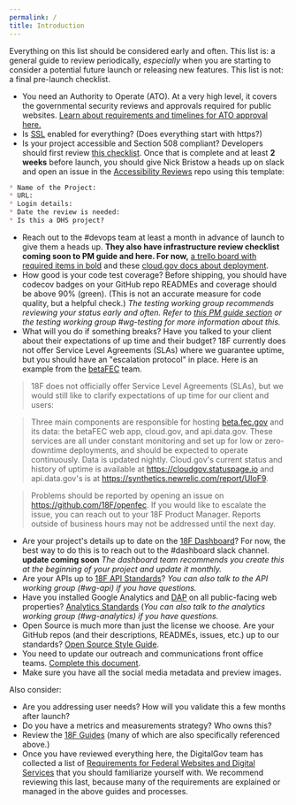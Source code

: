 ```yaml
---
permalink: /
title: Introduction
---
```


Everything on this list should be considered early and often. This list is: a general guide to review periodically, _especially_ when you are starting to consider a potential future launch or releasing new features. This list is not: a final pre-launch checklist.

* You need an Authority to Operate (ATO). At a very high level, it covers the governmental security reviews and approvals required for public websites. [Learn about requirements and timelines for ATO approval here.](https://pages.18f.gov/before-you-ship/ato-and-you/)
* Is [SSL](https://github.com/18f/https) enabled for everything? (Does everything start with https?)
* Is your project accessible and Section 508 compliant? Developers should first review [this checklist](https://pages.18f.gov/accessibility/checklist/). Once that is complete and at least **2 weeks** before launch, you should give Nick Bristow a heads up on slack and open an issue in the [Accessibility Reviews](https://github.com/18F/Accessibility_Reviews) repo using this template:
```markdown
* Name of the Project: 
* URL:
* Login details: 
* Date the review is needed: 
* Is this a DHS project?
```
* Reach out to the #devops team at least a month in advance of launch to give them a heads up. **They also have infrastructure review checklist coming soon to PM guide and here. For now,** [a trello board with required items in bold](https://trello.com/c/8o8LQrbI/273-checklist-of-prodops-best-practices-for-app-teams-with-cloud-gov-specifics) and these [cloud.gov docs about deployment](https://docs.cloud.gov/apps/deployment/).
* How good is your code test coverage? Before shipping, you should have codecov badges on your GitHub repo READMEs and coverage should be above 90% (green). (This is not an accurate measure for code quality, but a helpful check.) _The testing working group recommends reviewing your status early and often. Refer to [this PM guide section]() or the testing working group #wg-testing for more information about this._
* What will you do if something breaks? Have you talked to your client about their expectations of up time and their budget? 18F currently does not offer Service Level Agreements (SLAs) where we guarantee uptime, but you should have an "escalation protocol" in place. Here is an example from the [betaFEC](https://beta.fec.gov) team.

> 18F does not officially offer Service Level Agreements (SLAs), but we would still like to clarify expectations of up time for our client and users:

> Three main components are responsible for hosting [beta.fec.gov](https://beta.fec.gov) and its data: the betaFEC web app, cloud.gov, and api.data.gov. These services are all under constant monitoring and set up for low or zero-downtime deployments, and should be expected to operate continuously. Data is updated nightly. Cloud.gov's current status and history of uptime is available at https://cloudgov.statuspage.io and api.data.gov's is at https://synthetics.newrelic.com/report/UIoF9.

> Problems should be reported by opening an issue on https://github.com/18F/openfec. If you would like to escalate the issue, you can reach out to your 18F Product Manager. Reports outside of business hours may not be addressed until the next day.

* Are your project's details up to date on the [18F Dashboard](https://18f.gsa.gov/dashboard)? For now, the best way to do this is to reach out to the #dashboard slack channel. **update coming soon** _The dashboard team recommends you create this at the beginning of your project and update it monthly._
* Are your APIs up to [18F API Standards](https://github.com/18f/api-standards)? _You can also talk to the API working group (#wg-api) if you have questions._
* Have you installed Google Analytics and [DAP](https://www.digitalgov.gov/services/dap/) on all public-facing web properties? [Analytics Standards](https://github.com/18F/analytics-standards) (_You can also talk to the analytics working group (#wg-analytics) if you have questions._
* Open Source is much more than just the license we choose. Are your GitHub repos (and their descriptions, READMEs, issues, etc.) up to our standards? [Open Source Style Guide](https://pages.18f.gov/open-source-guide/index.html).
* You need to update our outreach and communications front office teams. [Complete this document](https://docs.google.com/document/d/1xc7H6m7lfesCN-phJGvGSDPmtoinB5sM9KAA8deMNTQ/edit).
* Make sure you have all the social media metadata and preview images.

Also consider:
* Are you addressing user needs?  How will you validate this a few months after launch?
* Do you have a metrics and measurements strategy? Who owns this?
* Review the [18F Guides](https://guides.18f.gov) (many of which are also specifically referenced above.)
* Once you have reviewed everything here, the DigitalGov team has collected a list of [Requirements for Federal Websites and Digital Services](http://www.digitalgov.gov/resources/checklist-of-requirements-for-federal-digital-services/) that you should familiarize yourself with. We recommend reviewing this last, because many of the requirements are explained or managed in the above guides and processes.
